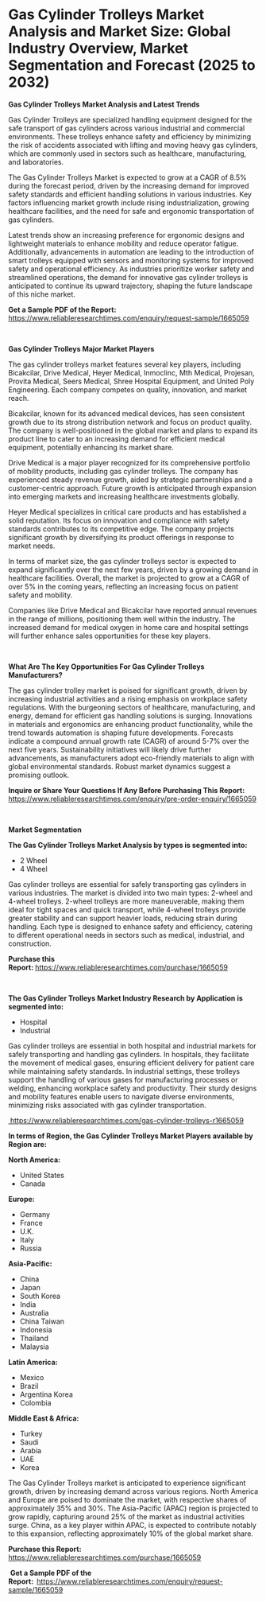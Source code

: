<p><h1>Gas Cylinder Trolleys Market Analysis and Market Size: Global Industry Overview, Market Segmentation and Forecast (2025 to 2032)</h1></p><p><strong>Gas Cylinder Trolleys Market Analysis and Latest Trends</strong></p>
<p><p>Gas Cylinder Trolleys are specialized handling equipment designed for the safe transport of gas cylinders across various industrial and commercial environments. These trolleys enhance safety and efficiency by minimizing the risk of accidents associated with lifting and moving heavy gas cylinders, which are commonly used in sectors such as healthcare, manufacturing, and laboratories.</p><p>The Gas Cylinder Trolleys Market is expected to grow at a CAGR of 8.5% during the forecast period, driven by the increasing demand for improved safety standards and efficient handling solutions in various industries. Key factors influencing market growth include rising industrialization, growing healthcare facilities, and the need for safe and ergonomic transportation of gas cylinders. </p><p>Latest trends show an increasing preference for ergonomic designs and lightweight materials to enhance mobility and reduce operator fatigue. Additionally, advancements in automation are leading to the introduction of smart trolleys equipped with sensors and monitoring systems for improved safety and operational efficiency. As industries prioritize worker safety and streamlined operations, the demand for innovative gas cylinder trolleys is anticipated to continue its upward trajectory, shaping the future landscape of this niche market.</p></p>
<p><strong>Get a Sample PDF of the Report:&nbsp;</strong> <a href="https://www.reliableresearchtimes.com/enquiry/request-sample/1665059?utm_campaign=2207&utm_medium=2&utm_source=Github&utm_content=ia&utm_term=17042025&utm_id=gas-cylinder-trolleys">https://www.reliableresearchtimes.com/enquiry/request-sample/1665059</a></p>
<p>&nbsp;</p>
<p><strong>Gas Cylinder Trolleys Major Market Players</strong></p>
<p><p>The gas cylinder trolleys market features several key players, including Bicakcilar, Drive Medical, Heyer Medical, Inmoclinc, Mth Medical, Projesan, Provita Medical, Seers Medical, Shree Hospital Equipment, and United Poly Engineering. Each company competes on quality, innovation, and market reach.</p><p>Bicakcilar, known for its advanced medical devices, has seen consistent growth due to its strong distribution network and focus on product quality. The company is well-positioned in the global market and plans to expand its product line to cater to an increasing demand for efficient medical equipment, potentially enhancing its market share.</p><p>Drive Medical is a major player recognized for its comprehensive portfolio of mobility products, including gas cylinder trolleys. The company has experienced steady revenue growth, aided by strategic partnerships and a customer-centric approach. Future growth is anticipated through expansion into emerging markets and increasing healthcare investments globally.</p><p>Heyer Medical specializes in critical care products and has established a solid reputation. Its focus on innovation and compliance with safety standards contributes to its competitive edge. The company projects significant growth by diversifying its product offerings in response to market needs.</p><p>In terms of market size, the gas cylinder trolleys sector is expected to expand significantly over the next few years, driven by a growing demand in healthcare facilities. Overall, the market is projected to grow at a CAGR of over 5% in the coming years, reflecting an increasing focus on patient safety and mobility.</p><p>Companies like Drive Medical and Bicakcilar have reported annual revenues in the range of millions, positioning them well within the industry. The increased demand for medical oxygen in home care and hospital settings will further enhance sales opportunities for these key players.</p></p>
<p>&nbsp;</p>
<p><strong>What Are The Key Opportunities For Gas Cylinder Trolleys Manufacturers?</strong></p>
<p><p>The gas cylinder trolley market is poised for significant growth, driven by increasing industrial activities and a rising emphasis on workplace safety regulations. With the burgeoning sectors of healthcare, manufacturing, and energy, demand for efficient gas handling solutions is surging. Innovations in materials and ergonomics are enhancing product functionality, while the trend towards automation is shaping future developments. Forecasts indicate a compound annual growth rate (CAGR) of around 5-7% over the next five years. Sustainability initiatives will likely drive further advancements, as manufacturers adopt eco-friendly materials to align with global environmental standards. Robust market dynamics suggest a promising outlook.</p></p>
<p><strong>Inquire or Share Your Questions If Any Before Purchasing This Report:</strong> <a href="https://www.reliableresearchtimes.com/enquiry/pre-order-enquiry/1665059?utm_campaign=2207&utm_medium=2&utm_source=Github&utm_content=ia&utm_term=17042025&utm_id=gas-cylinder-trolleys">https://www.reliableresearchtimes.com/enquiry/pre-order-enquiry/1665059</a></p>
<p>&nbsp;</p>
<p><strong>Market Segmentation</strong></p>
<p><strong>The Gas Cylinder Trolleys Market Analysis by types is segmented into:</strong></p>
<p><ul><li>2 Wheel</li><li>4 Wheel</li></ul></p>
<p><p>Gas cylinder trolleys are essential for safely transporting gas cylinders in various industries. The market is divided into two main types: 2-wheel and 4-wheel trolleys. 2-wheel trolleys are more maneuverable, making them ideal for tight spaces and quick transport, while 4-wheel trolleys provide greater stability and can support heavier loads, reducing strain during handling. Each type is designed to enhance safety and efficiency, catering to different operational needs in sectors such as medical, industrial, and construction.</p></p>
<p><strong>Purchase this Report:&nbsp;</strong><a href="https://www.reliableresearchtimes.com/purchase/1665059?utm_campaign=2207&utm_medium=2&utm_source=Github&utm_content=ia&utm_term=17042025&utm_id=gas-cylinder-trolleys">https://www.reliableresearchtimes.com/purchase/1665059</a></p>
<p>&nbsp;</p>
<p><strong>The Gas Cylinder Trolleys Market Industry Research by Application is segmented into:</strong></p>
<p><ul><li>Hospital</li><li>Industrial</li></ul></p>
<p><p>Gas cylinder trolleys are essential in both hospital and industrial markets for safely transporting and handling gas cylinders. In hospitals, they facilitate the movement of medical gases, ensuring efficient delivery for patient care while maintaining safety standards. In industrial settings, these trolleys support the handling of various gases for manufacturing processes or welding, enhancing workplace safety and productivity. Their sturdy designs and mobility features enable users to navigate diverse environments, minimizing risks associated with gas cylinder transportation.</p></p>
<p><a href="https://www.reliableresearchtimes.com/gas-cylinder-trolleys-r1665059?utm_campaign=2207&utm_medium=2&utm_source=Github&utm_content=ia&utm_term=17042025&utm_id=gas-cylinder-trolleys">&nbsp;https://www.reliableresearchtimes.com/gas-cylinder-trolleys-r1665059</a></p>
<p><strong>In terms of Region, the Gas Cylinder Trolleys Market Players available by Region are:</strong></p>
<p>
    <p> <strong> North America: </strong>
        <ul>
            <li>United States</li>
            <li>Canada</li>
        </ul>
        </p> 
    <p> <strong> Europe: </strong>
        <ul>
            <li>Germany</li>
            <li>France</li>
            <li>U.K.</li>
            <li>Italy</li>
            <li>Russia</li>
        </ul>
        </p> 
    <p> <strong> Asia-Pacific: </strong>
        <ul>
            <li>China</li>
            <li>Japan</li>
            <li>South Korea</li>
            <li>India</li>
            <li>Australia</li>
            <li>China Taiwan</li>
            <li>Indonesia</li>
            <li>Thailand</li>
            <li>Malaysia</li>
        </ul>
        </p> 
    <p> <strong> Latin America: </strong>
        <ul>
            <li>Mexico</li>
            <li>Brazil</li>
            <li>Argentina Korea</li>
            <li>Colombia</li>
        </ul>
        </p> 
    <p> <strong> Middle East & Africa: </strong>
        <ul>
            <li>Turkey</li>
            <li>Saudi</li>
            <li>Arabia</li>
            <li>UAE</li>
            <li>Korea</li>
        </ul>
    </p>
    </p>
<p><p>The Gas Cylinder Trolleys market is anticipated to experience significant growth, driven by increasing demand across various regions. North America and Europe are poised to dominate the market, with respective shares of approximately 35% and 30%. The Asia-Pacific (APAC) region is projected to grow rapidly, capturing around 25% of the market as industrial activities surge. China, as a key player within APAC, is expected to contribute notably to this expansion, reflecting approximately 10% of the global market share.</p></p>
<p><strong>Purchase this Report: </strong><a href="https://www.reliableresearchtimes.com/purchase/1665059?utm_campaign=2207&utm_medium=2&utm_source=Github&utm_content=ia&utm_term=17042025&utm_id=gas-cylinder-trolleys">https://www.reliableresearchtimes.com/purchase/1665059</a></p>
<p>&nbsp;<strong>Get a Sample PDF of the Report:&nbsp;&nbsp;</strong><a href="https://www.reliableresearchtimes.com/enquiry/request-sample/1665059?utm_campaign=2207&utm_medium=2&utm_source=Github&utm_content=ia&utm_term=17042025&utm_id=gas-cylinder-trolleys">https://www.reliableresearchtimes.com/enquiry/request-sample/1665059</a></p>
<p><strong></strong></p>
<p><p></p><p></p><p></p></p>